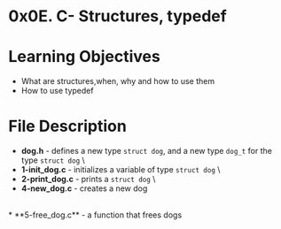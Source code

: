 # 0x0E. C- Structures, typedef
# Learning Objectives
* What are structures,when, why and how to use them
* How to use typedef

# File Description
* **dog.h** - defines a new type `struct dog`, and a new type `dog_t` for the type `struct dog`
\
* **1-init_dog.c** - initializes a variable of type `struct dog`
\
* **2-print_dog.c** - prints a `struct dog`
\
* **4-new_dog.c** - creates a new dog
<br>
* **5-free_dog.c** - a function that frees dogs
